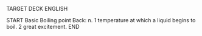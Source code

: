 TARGET DECK
ENGLISH

START
Basic
Boiling point
Back: n. 1 temperature at which a liquid begins to boil. 2 great excitement.
END
